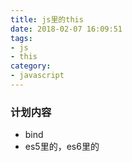 ```yaml
---
title: js里的this
date: 2018-02-07 16:09:51
tags:
- js
- this
category: 
- javascript
---
```


### 计划内容
- bind
- es5里的，es6里的